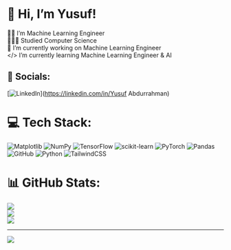 # 👋 Hi, I’m Yusuf!
  👨‍💻 I’m Machine Learning Engineer<br> 👨🏻‍🎓 Studied Computer Science<br> 🤖 I’m currently working on Machine Learning Engineer<br>  </> I’m currently learning Machine Learning Engineer & AI


## 💬 Socials:
[![LinkedIn](https://img.shields.io/badge/LinkedIn-%230077B5.svg?logo=linkedin&logoColor=white)](https://linkedin.com/in/Yusuf Abdurrahman) 

# 💻 Tech Stack:
![Matplotlib](https://img.shields.io/badge/Matplotlib-%23ffffff.svg?style=for-the-badge&logo=Matplotlib&logoColor=black) ![NumPy](https://img.shields.io/badge/numpy-%23013243.svg?style=for-the-badge&logo=numpy&logoColor=white) ![TensorFlow](https://img.shields.io/badge/TensorFlow-%23FF6F00.svg?style=for-the-badge&logo=TensorFlow&logoColor=white) ![scikit-learn](https://img.shields.io/badge/scikit--learn-%23F7931E.svg?style=for-the-badge&logo=scikit-learn&logoColor=white) ![PyTorch](https://img.shields.io/badge/PyTorch-%23EE4C2C.svg?style=for-the-badge&logo=PyTorch&logoColor=white) ![Pandas](https://img.shields.io/badge/pandas-%23150458.svg?style=for-the-badge&logo=pandas&logoColor=white) ![GitHub](https://img.shields.io/badge/github-%23121011.svg?style=for-the-badge&logo=github&logoColor=white) ![Python](https://img.shields.io/badge/python-3670A0?style=for-the-badge&logo=python&logoColor=ffdd54) ![TailwindCSS](https://img.shields.io/badge/tailwindcss-%2338B2AC.svg?style=for-the-badge&logo=tailwind-css&logoColor=white)
# 📊 GitHub Stats:
![](https://github-readme-stats.vercel.app/api?username=YusufAbdurrahmann&theme=dark&hide_border=true&include_all_commits=true&count_private=false)<br/>
![](https://nirzak-streak-stats.vercel.app/?user=YusufAbdurrahmann&theme=dark&hide_border=true)<br/>
![](https://github-readme-stats.vercel.app/api/top-langs/?username=YusufAbdurrahmann&theme=dark&hide_border=true&include_all_commits=true&count_private=false&layout=compact)

---
[![](https://visitcount.itsvg.in/api?id=YusufAbdurrahmann&icon=0&color=0)](https://visitcount.itsvg.in)

<!-- Proudly created with GPRM ( https://gprm.itsvg.in ) -->
